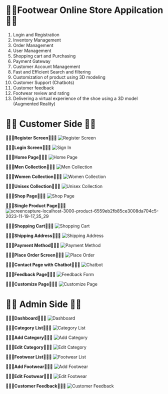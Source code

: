 # 👋👋Footwear Online Store Appilcation👋👋
1. Login and Registration
2. Inventory Management
3. Order Management
4. User Management
5. Shopping cart and Purchasing
6. Payment Gateway
7. Customer Account Management
9. Fast and Efficient Search and filtering
10. Customization of product using 3D modeling
11. Customer Support (Chatbots)
12. Customer feedback
13. Footwear review and rating 
14. Delivering a virtual experience of the shoe using a 3D model (Augmented Reality)

# 👋👋 Customer Side 👋👋
**👋👋👋Register Screen👋👋👋**
![Register Screen](https://github.com/Thakshan98/footwear-web-application/assets/103124559/e081c38c-c909-4747-94b4-6cdacf3fa97e)

**👋👋👋Login Screen👋👋👋**
![Sign In](https://github.com/Thakshan98/footwear-web-application/assets/103124559/8fc92530-bfa9-4848-981b-df8019ab7764)

**👋👋👋Home Page👋👋👋**
![Home Page](https://github.com/Thakshan98/footwear-web-application/assets/103124559/ddcbc824-7a90-4812-89e9-bc44a6a5fff8)

**👋👋👋Men Collection👋👋👋**
![Men Collection](https://github.com/Thakshan98/footwear-web-application/assets/103124559/8fed534c-e5b0-4826-9422-af59ed67b688)

**👋👋👋Women Collection👋👋👋**
![Women Collection](https://github.com/Thakshan98/footwear-web-application/assets/103124559/a60895ae-dd25-4583-a83f-71982290a8a6)

**👋👋👋Unisex Collection👋👋👋**
![Unisex Collection](https://github.com/Thakshan98/footwear-web-application/assets/103124559/a85a808a-b3f5-4a6d-83d0-0e09849b0292)

**👋👋👋Shop Page👋👋👋**
![Shop Page](https://github.com/Thakshan98/footwear-web-application/assets/103124559/55d97d00-a05d-4244-884e-20b8127e0d3a)

**👋👋👋Single Product Page👋👋👋**
![screencapture-localhost-3000-product-6559eb2fb85ce3008da704c5-2023-11-19-17_35_29](https://github.com/Thakshan98/footwear-web-application/assets/103124559/6d840b4c-c891-489a-afc8-20dfd015d935)

**👋👋👋Shopping Cart👋👋👋**
![Shopping Cart](https://github.com/Thakshan98/footwear-web-application/assets/103124559/1270ad73-691c-4aab-a0b1-60341700df49)

**👋👋👋Shipping Address👋👋👋**
![Shipping Address](https://github.com/Thakshan98/footwear-web-application/assets/103124559/d2aa35e2-2f46-47a4-b1a8-064698efd634)

**👋👋👋Payment Method👋👋👋**
![Payment Method](https://github.com/Thakshan98/footwear-web-application/assets/103124559/4885ffc2-0906-4a9e-a39b-daa85344baa0)

**👋👋👋Place Order Screen👋👋👋**
![Place Order](https://github.com/Thakshan98/footwear-web-application/assets/103124559/e0a7d90a-c1be-4bbf-ba35-6c3ecfdf6884)

**👋👋👋Contact Page with Chatbot👋👋👋**
![Chatbot](https://github.com/Thakshan98/footwear-web-application/assets/103124559/4cd80161-7d6a-40e6-843c-3f843cea74d1)

**👋👋👋Feedback Page👋👋👋**
![Feedback Form](https://github.com/Thakshan98/footwear-web-application/assets/103124559/a705aeaf-fe3b-4617-884e-c975bd70d62b)

**👋👋👋Customize Page👋👋👋**
![Customize Page](https://github.com/Thakshan98/footwear-web-application/assets/103124559/b3b80b3c-c9ae-477a-a896-8809fa548404)


# 👋👋 Admin Side 👋👋
**👋👋👋Dashboard👋👋👋**
![Dashboard](https://github.com/Thakshan98/footwear-web-application/assets/103124559/f549f3f0-a6c9-4e70-b27b-3c5033ab5d70)

**👋👋👋Category List👋👋👋**
![Category List](https://github.com/Thakshan98/footwear-web-application/assets/103124559/6e9804e3-62c5-4beb-888d-5893840eaf87)

**👋👋👋Add Category👋👋👋**
![Add Category](https://github.com/Thakshan98/footwear-web-application/assets/103124559/3132ca10-69cb-4713-819f-fbd2f7abecf6)

**👋👋👋Edit Category👋👋👋**
![Edit Category](https://github.com/Thakshan98/footwear-web-application/assets/103124559/67f2b5c6-1d40-4809-82fb-4b16d6a62910)

**👋👋👋Footwear List👋👋👋**
![Footwear List](https://github.com/Thakshan98/footwear-web-application/assets/103124559/35cb4cf2-5fcd-4a70-afc0-5cf686c2a31f)

**👋👋👋Add Footwear👋👋👋**
![Add Footwear](https://github.com/Thakshan98/footwear-web-application/assets/103124559/4a347b64-21d7-4be4-b0a7-dac398fbaba9)

**👋👋👋Edit Footwear👋👋👋**
![Edit Footwear](https://github.com/Thakshan98/footwear-web-application/assets/103124559/575f076a-0935-4f71-9e3a-4ada6cadab81)

**👋👋👋Customer Feedback👋👋👋**
![Customer Feedback](https://github.com/Thakshan98/footwear-web-application/assets/103124559/4aae5b9e-f488-45fc-ab05-edb7893dd6d5)


<!--**👋👋👋AR Experience👋👋👋**-->


